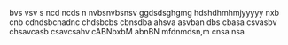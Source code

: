bvs vsv s
ncd ncds n
nvbsnvbsnsv
ggdsdsghgmg
hdshdhmhmjyyyyy
nxb cnb
cdndsbcnadnc
chdsbcbs
cbnsdba
ahsva
asvban
dbs cbasa
csvasbv
chsavcasb
csavcsahv
cABNbxbM
abnBN
mfdnmdsn,m
cnsa nsa
